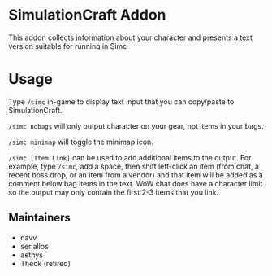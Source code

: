 SimulationCraft Addon
=====================

This addon collects information about your character and presents a text version suitable for running in Simc

Usage
=====

Type `/simc` in-game to display text input that you can copy/paste to SimulationCraft.

`/simc nobags` will only output character on your gear, not items in your bags.

`/simc minimap` will toggle the minimap icon.

`/simc [Item Link]` can be used to add additional items to the output. For example, type `/simc`, add a space, then
shift left-click an item (from chat, a recent boss drop, or an item from a vendor) and that item will be added as a
comment below bag items in the text. WoW chat does have a character limit so the output may only contain the first 2-3
items that you link.

Maintainers
-----------

* navv
* seriallos
* aethys
* Theck (retired)
